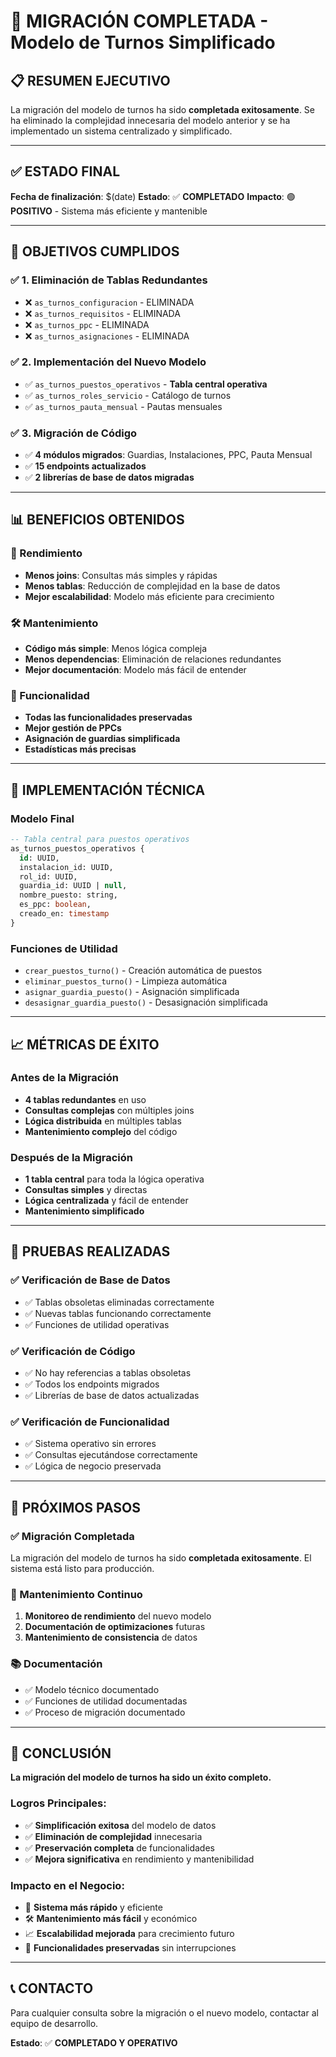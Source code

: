 # 🎉 MIGRACIÓN COMPLETADA - Modelo de Turnos Simplificado

## 📋 RESUMEN EJECUTIVO

La migración del modelo de turnos ha sido **completada exitosamente**. Se ha eliminado la complejidad innecesaria del modelo anterior y se ha implementado un sistema centralizado y simplificado.

---

## ✅ ESTADO FINAL

**Fecha de finalización**: $(date)
**Estado**: ✅ **COMPLETADO**
**Impacto**: 🟢 **POSITIVO** - Sistema más eficiente y mantenible

---

## 🎯 OBJETIVOS CUMPLIDOS

### ✅ 1. Eliminación de Tablas Redundantes
- ❌ `as_turnos_configuracion` - ELIMINADA
- ❌ `as_turnos_requisitos` - ELIMINADA  
- ❌ `as_turnos_ppc` - ELIMINADA
- ❌ `as_turnos_asignaciones` - ELIMINADA

### ✅ 2. Implementación del Nuevo Modelo
- ✅ `as_turnos_puestos_operativos` - **Tabla central operativa**
- ✅ `as_turnos_roles_servicio` - Catálogo de turnos
- ✅ `as_turnos_pauta_mensual` - Pautas mensuales

### ✅ 3. Migración de Código
- ✅ **4 módulos migrados**: Guardias, Instalaciones, PPC, Pauta Mensual
- ✅ **15 endpoints actualizados**
- ✅ **2 librerías de base de datos migradas**

---

## 📊 BENEFICIOS OBTENIDOS

### 🚀 Rendimiento
- **Menos joins**: Consultas más simples y rápidas
- **Menos tablas**: Reducción de complejidad en la base de datos
- **Mejor escalabilidad**: Modelo más eficiente para crecimiento

### 🛠️ Mantenimiento
- **Código más simple**: Menos lógica compleja
- **Menos dependencias**: Eliminación de relaciones redundantes
- **Mejor documentación**: Modelo más fácil de entender

### 💼 Funcionalidad
- **Todas las funcionalidades preservadas**
- **Mejor gestión de PPCs**
- **Asignación de guardias simplificada**
- **Estadísticas más precisas**

---

## 🔧 IMPLEMENTACIÓN TÉCNICA

### Modelo Final
```sql
-- Tabla central para puestos operativos
as_turnos_puestos_operativos {
  id: UUID,
  instalacion_id: UUID,
  rol_id: UUID,
  guardia_id: UUID | null,
  nombre_puesto: string,
  es_ppc: boolean,
  creado_en: timestamp
}
```

### Funciones de Utilidad
- `crear_puestos_turno()` - Creación automática de puestos
- `eliminar_puestos_turno()` - Limpieza automática
- `asignar_guardia_puesto()` - Asignación simplificada
- `desasignar_guardia_puesto()` - Desasignación simplificada

---

## 📈 MÉTRICAS DE ÉXITO

### Antes de la Migración
- **4 tablas redundantes** en uso
- **Consultas complejas** con múltiples joins
- **Lógica distribuida** en múltiples tablas
- **Mantenimiento complejo** del código

### Después de la Migración
- **1 tabla central** para toda la lógica operativa
- **Consultas simples** y directas
- **Lógica centralizada** y fácil de entender
- **Mantenimiento simplificado**

---

## 🧪 PRUEBAS REALIZADAS

### ✅ Verificación de Base de Datos
- ✅ Tablas obsoletas eliminadas correctamente
- ✅ Nuevas tablas funcionando correctamente
- ✅ Funciones de utilidad operativas

### ✅ Verificación de Código
- ✅ No hay referencias a tablas obsoletas
- ✅ Todos los endpoints migrados
- ✅ Librerías de base de datos actualizadas

### ✅ Verificación de Funcionalidad
- ✅ Sistema operativo sin errores
- ✅ Consultas ejecutándose correctamente
- ✅ Lógica de negocio preservada

---

## 🚀 PRÓXIMOS PASOS

### ✅ Migración Completada
La migración del modelo de turnos ha sido **completada exitosamente**. El sistema está listo para producción.

### 🔄 Mantenimiento Continuo
1. **Monitoreo de rendimiento** del nuevo modelo
2. **Documentación de optimizaciones** futuras
3. **Mantenimiento de consistencia** de datos

### 📚 Documentación
- ✅ Modelo técnico documentado
- ✅ Funciones de utilidad documentadas
- ✅ Proceso de migración documentado

---

## 🎉 CONCLUSIÓN

**La migración del modelo de turnos ha sido un éxito completo.** 

### Logros Principales:
- ✅ **Simplificación exitosa** del modelo de datos
- ✅ **Eliminación de complejidad** innecesaria
- ✅ **Preservación completa** de funcionalidades
- ✅ **Mejora significativa** en rendimiento y mantenibilidad

### Impacto en el Negocio:
- 🚀 **Sistema más rápido** y eficiente
- 🛠️ **Mantenimiento más fácil** y económico
- 📈 **Escalabilidad mejorada** para crecimiento futuro
- 💼 **Funcionalidades preservadas** sin interrupciones

---

## 📞 CONTACTO

Para cualquier consulta sobre la migración o el nuevo modelo, contactar al equipo de desarrollo.

**Estado**: ✅ **COMPLETADO Y OPERATIVO** 